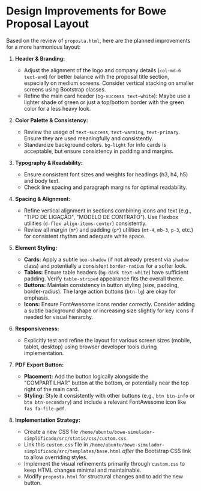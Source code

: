 # Design Improvements for Bowe Proposal Layout

Based on the review of `proposta.html`, here are the planned improvements for a more harmonious layout:

1.  **Header & Branding:**
    *   Adjust the alignment of the logo and company details (`col-md-6 text-end`) for better balance with the proposal title section, especially on medium screens. Consider vertical stacking on smaller screens using Bootstrap classes.
    *   Refine the main card header (`bg-success text-white`): Maybe use a lighter shade of green or just a top/bottom border with the green color for a less heavy look.

2.  **Color Palette & Consistency:**
    *   Review the usage of `text-success`, `text-warning`, `text-primary`. Ensure they are used meaningfully and consistently.
    *   Standardize background colors. `bg-light` for info cards is acceptable, but ensure consistency in padding and margins.

3.  **Typography & Readability:**
    *   Ensure consistent font sizes and weights for headings (h3, h4, h5) and body text.
    *   Check line spacing and paragraph margins for optimal readability.

4.  **Spacing & Alignment:**
    *   Refine vertical alignment in sections combining icons and text (e.g., "TIPO DE LIGAÇÃO", "MODELO DE CONTRATO"). Use Flexbox utilities (`d-flex align-items-center`) consistently.
    *   Review all margin (`m*`) and padding (`p*`) utilities (`mt-4`, `mb-3`, `p-3`, etc.) for consistent rhythm and adequate white space.

5.  **Element Styling:**
    *   **Cards:** Apply a subtle `box-shadow` (if not already present via `shadow` class) and potentially a consistent `border-radius` for a softer look.
    *   **Tables:** Ensure table headers (`bg-dark text-white`) have sufficient padding. Verify `table-striped` appearance fits the overall theme.
    *   **Buttons:** Maintain consistency in button styling (size, padding, border-radius). The large action buttons (`btn-lg`) are okay for emphasis.
    *   **Icons:** Ensure FontAwesome icons render correctly. Consider adding a subtle background shape or increasing size slightly for key icons if needed for visual hierarchy.

6.  **Responsiveness:**
    *   Explicitly test and refine the layout for various screen sizes (mobile, tablet, desktop) using browser developer tools during implementation.

7.  **PDF Export Button:**
    *   **Placement:** Add the button logically alongside the "COMPARTILHAR" button at the bottom, or potentially near the top right of the main card.
    *   **Styling:** Style it consistently with other buttons (e.g., `btn btn-info` or `btn btn-secondary`) and include a relevant FontAwesome icon like `fas fa-file-pdf`.

8.  **Implementation Strategy:**
    *   Create a new CSS file `/home/ubuntu/bowe-simulador-simplificado/src/static/css/custom.css`.
    *   Link this `custom.css` file in `/home/ubuntu/bowe-simulador-simplificado/src/templates/base.html` *after* the Bootstrap CSS link to allow overriding styles.
    *   Implement the visual refinements primarily through `custom.css` to keep HTML changes minimal and maintainable.
    *   Modify `proposta.html` for structural changes and to add the new button.
